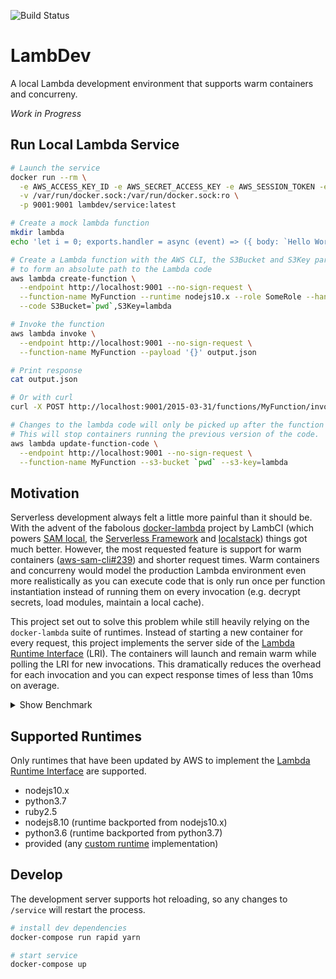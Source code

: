![Build Status](https://codebuild.us-east-2.amazonaws.com/badges?uuid=eyJlbmNyeXB0ZWREYXRhIjoidkJzWkFuQUVyYk15YWJnMFdhTFo1TktvY0dScm1LNzR6QklONVZTRWZyQ0x0V3ZMRWNuMnoxeXVNT250bXNvQ0lhMW1uWHIzSktuMjhkYVFjWXBWUDhBPSIsIml2UGFyYW1ldGVyU3BlYyI6ImZlRTF3Z1d6OU0zdHdLU3IiLCJtYXRlcmlhbFNldFNlcmlhbCI6MX0%3D&branch=master)

# LambDev

A local Lambda development environment that supports warm containers and concurreny.

*Work in Progress*

## Run Local Lambda Service

```bash
# Launch the service
docker run --rm \
  -e AWS_ACCESS_KEY_ID -e AWS_SECRET_ACCESS_KEY -e AWS_SESSION_TOKEN -e AWS_DEFAULT_REGION \
  -v /var/run/docker.sock:/var/run/docker.sock:ro \
  -p 9001:9001 lambdev/service:latest

# Create a mock lambda function
mkdir lambda
echo 'let i = 0; exports.handler = async (event) => ({ body: `Hello World ${i++}!` })' > lambda/index.js

# Create a Lambda function with the AWS CLI, the S3Bucket and S3Key parameters are joined
# to form an absolute path to the Lambda code
aws lambda create-function \
  --endpoint http://localhost:9001 --no-sign-request \
  --function-name MyFunction --runtime nodejs10.x --role SomeRole --handler index.handler \
  --code S3Bucket=`pwd`,S3Key=lambda

# Invoke the function
aws lambda invoke \
  --endpoint http://localhost:9001 --no-sign-request \
  --function-name MyFunction --payload '{}' output.json

# Print response
cat output.json

# Or with curl
curl -X POST http://localhost:9001/2015-03-31/functions/MyFunction/invocations -d '{}'

# Changes to the lambda code will only be picked up after the function is updated.
# This will stop containers running the previous version of the code.
aws lambda update-function-code \
  --endpoint http://localhost:9001 --no-sign-request \
  --function-name MyFunction --s3-bucket `pwd` --s3-key=lambda
```

## Motivation

Serverless development always felt a little more painful than it should be. With the advent of the fabolous [docker-lambda](https://github.com/lambci/docker-lambda) project by LambCI (which powers [SAM local](https://github.com/awslabs/aws-sam-cli), the [Serverless Framework](https://serverless.com) and [localstack](https://github.com/localstack/localstack)) things got much better. However, the most requested feature is support for warm containers ([aws-sam-cli#239](https://github.com/awslabs/aws-sam-cli/issues/239)) and shorter request times. Warm containers and concurreny would model the production Lambda environment even more realistically as you can execute code that is only run once per function instantiation instead of running them on every invocation (e.g. decrypt secrets, load modules, maintain a local cache).

This project set out to solve this problem while still heavily relying on the `docker-lambda` suite of runtimes. Instead of starting a new container for every request, this project implements the server side of the [Lambda Runtime Interface](https://docs.aws.amazon.com/lambda/latest/dg/runtimes-api.html) (LRI). The containers will launch and remain warm while polling the LRI for new invocations. This dramatically reduces the overhead for each invocation and you can expect response times of less than 10ms on average.

<details><summary>Show Benchmark</summary>
<p>

This benchmark is using the example function from the section above. The `ab` command executes 500 requests with a concurrency of 50. The concurrency of the lambda containers is limited to 5, i.e. each container will receive 100 requests.

```
$ ab -l -p payload.json -c 50 -n 500 http://localhost:9001/2015-03-31/functions/MyFunction/invocations

This is ApacheBench, Version 2.3 <$Revision: 1826891 $>
Copyright 1996 Adam Twiss, Zeus Technology Ltd, http://www.zeustech.net/
Licensed to The Apache Software Foundation, http://www.apache.org/

Server Software:
Server Hostname:        localhost
Server Port:            9001

Document Path:          /2015-03-31/functions/MyFunction/invocations
Document Length:        Variable

Concurrency Level:      50
Time taken for tests:   3.996 seconds
Complete requests:      500
Failed requests:        0
Total transferred:      50596 bytes
Total body sent:        97500
HTML transferred:       13096 bytes
Requests per second:    125.11 [#/sec] (mean)
Time per request:       399.646 [ms] (mean)
Time per request:       7.993 [ms] (mean, across all concurrent requests)
Transfer rate:          12.36 [Kbytes/sec] received
                        23.82 kb/s sent
                        36.19 kb/s total

Connection Times (ms)
              min  mean[+/-sd] median   max
Connect:        0    1   1.2      0       6
Processing:    54  382 110.7    373     635
Waiting:       51  372 108.8    363     616
Total:         57  382 110.4    373     636

Percentage of the requests served within a certain time (ms)
  50%    373
  66%    409
  75%    428
  80%    443
  90%    571
  95%    613
  98%    623
  99%    628
 100%    636 (longest request)
 ```

</p>
</details>

## Supported Runtimes

Only runtimes that have been updated by AWS to implement the [Lambda Runtime Interface](https://docs.aws.amazon.com/lambda/latest/dg/runtimes-api.html) are supported.

* nodejs10.x
* python3.7
* ruby2.5
* nodejs8.10 (runtime backported from nodejs10.x)
* python3.6 (runtime backported from python3.7)
* provided (any [custom runtime](https://docs.aws.amazon.com/lambda/latest/dg/runtimes-custom.html) implementation)

## Develop

The development server supports hot reloading, so any changes to `/service` will restart the process.

```bash
# install dev dependencies
docker-compose run rapid yarn

# start service
docker-compose up
```
